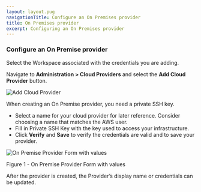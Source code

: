 ```yaml
---
layout: layout.pug
navigationTitle: Configure an On Premises provider
title: On Premises provider
excerpt: Configuring an On Premises provider
---
```


### Configure an On Premise provider

Select the Workspace associated with the credentials you are adding.

Navigate to **Administration > Cloud Providers** and select the **Add Cloud Provider** button.

![Add Cloud Provider](/ksphere/kommander/1.1-beta/img/add-cloud-provider.png)

When creating an On Premise provider, you need a private SSH key.

- Select a name for your cloud provider for later reference. Consider choosing a name that matches the AWS user.
- Fill in Private SSH Key with the key used to access your infrastructure.
- Click **Verify** and **Save** to verify the credentials are valid and to save your provider.

![On Premise Provider Form with values](/ksphere/kommander/1.1-beta/img/On-prem-provider-with-values.png)

Figure 1 - On Premise Provider Form with values

After the provider is created, the Provider’s display name or credentials can be updated.
